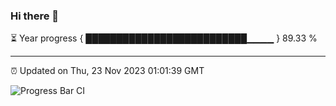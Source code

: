 ### Hi there 👋

⏳ Year progress { ██████████████████████████▁▁▁▁ } 89.33 %

---

⏰ Updated on Thu, 23 Nov 2023 01:01:39 GMT

![Progress Bar CI](https://github.com/liununu/liununu/workflows/Progress%20Bar%20CI/badge.svg)
